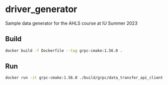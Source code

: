 # driver_generator
Sample data generator for the AHLS course at IU Summer 2023

## Build
```sh
docker build -f Dockerfile --tag grpc-cmake:1.56.0 .
```

## Run
```sh
docker run -it grpc-cmake:1.56.0 ./build/grpc/data_transfer_api_client <transfer_rate> <remote_snmp_ip>
```
